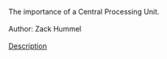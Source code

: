 The importance of a Central Processing Unit. <br>  
Author: Zack Hummel <br>  
[Description](Description.md)

